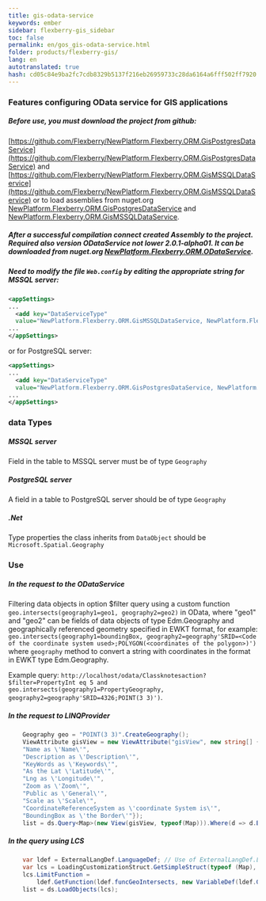 ```yaml
--- 
title: gis-odata-service 
keywords: ember 
sidebar: flexberry-gis_sidebar 
toc: false 
permalink: en/gos_gis-odata-service.html 
folder: products/flexberry-gis/ 
lang: en 
autotranslated: true 
hash: cd05c84e9ba2fc7cdb8329b5137f216eb26959733c28da6164a6fff502ff7920 
--- 
```


### Features configuring OData service for GIS applications 

##### Before use, you must download the project from github: 
[https://github.com/Flexberry/NewPlatform.Flexberry.ORM.GisPostgresDataService](https://github.com/Flexberry/NewPlatform.Flexberry.ORM.GisPostgresDataService) and 
[https://github.com/Flexberry/NewPlatform.Flexberry.ORM.GisMSSQLDataService](https://github.com/Flexberry/NewPlatform.Flexberry.ORM.GisMSSQLDataService) or to load assemblies from nuget.org [NewPlatform.Flexberry.ORM.GisPostgresDataService](https://www.nuget.org/packages/NewPlatform.Flexberry.ORM.GisPostgresDataService) and [NewPlatform.Flexberry.ORM.GisMSSQLDataService](https://www.nuget.org/packages/NewPlatform.Flexberry.ORM.GisMSSQLDataService). 

##### After a successful compilation connect created Assembly to the project. Required also version ODataService not lower 2.0.1-alpha01. It can be downloaded from nuget.org [NewPlatform.Flexberry.ORM.ODataService](https://www.nuget.org/packages/NewPlatform.Flexberry.ORM.ODataService/2.0.1-alpha01). 

##### Need to modify the file `Web.config` by editing the appropriate string for MSSQL server: 
```xml
<appSettings>
...
  <add key="DataServiceType" 
  value="NewPlatform.Flexberry.ORM.GisMSSQLDataService, NewPlatform.Flexberry.ORM.GisMSSQLDataService" />
...
</appSettings>
``` 
or for PostgreSQL server: 
```xml
<appSettings>
...
  <add key="DataServiceType" 
  value="NewPlatform.Flexberry.ORM.GisPostgresDataService, NewPlatform.Flexberry.ORM.GisPostgresDataService" />
...
</appSettings>
``` 
### data Types 
##### MSSQL server 
Field in the table to MSSQL server must be of type `Geography` 
##### PostgreSQL server 
A field in a table to PostgreSQL server should be of type `Geography` 
##### .Net 
Type properties the class inherits from `DataObject` should be `Microsoft.Spatial.Geography` 

### Use 
##### In the request to the ODataService 
Filtering data objects in option $filter query using a custom function `geo.intersects(geography1=geo1, geography2=geo2)` in OData, where "geo1" and "geo2" can be fields of data objects of type Edm.Geography and geographically referenced geometry specified in EWKT format, for example: `geo.intersects(geography1=boundingBox, geography2=geography'SRID=<Code of the coordinate system used>;POLYGON(<coordinates of the polygon>)')` where `geography` method to convert a string with coordinates in the format in EWKT type Edm.Geography. 

Example query: 
`http://localhost/odata/Classknotesaction?$filter=PropertyInt eq 5 and geo.intersects(geography1=PropertyGeography, geography2=geography'SRID=4326;POINT(3 3)')`. 

##### In the request to LINQProvider 
```c#
    Geography geo = "POINT(3 3)".CreateGeography();
    ViewAttribute gisView = new ViewAttribute("gisView", new string[] {
    "Name as \'Name\'",
    "Description as \'Description\'",
    "KeyWords as \'Keywords\'",
    "As the Lat \'Latitude\'",
    "Lng as \'Longitude\'",
    "Zoom as \'Zoom\'",
    "Public as \'General\'",
    "Scale as \'Scale\'",
    "CoordinateReferenceSystem as \'coordinate System is\'",
    "BoundingBox as \'the Border\'"});
    list = ds.Query<Map>(new View(gisView, typeof(Map))).Where(d => d.BoundingBox.GeoIntersects(geo)).ToList();
``` 
##### In the query using LCS 
```c#
    var ldef = ExternalLangDef.LanguageDef; // Use of ExternalLangDef.LanguageDef is deprecated. Use constructor instead (new ExternalLangDef(dataService)).
    var lcs = LoadingCustomizationStruct.GetSimpleStruct(typeof (Map), new View(gisView, typeof (Map)));
    lcs.LimitFunction =
        ldef.GetFunction(ldef.funcGeoIntersects, new VariableDef(ldef.GeographyType, "BoundingBox"), geo);
    list = ds.LoadObjects(lcs);
``` 



